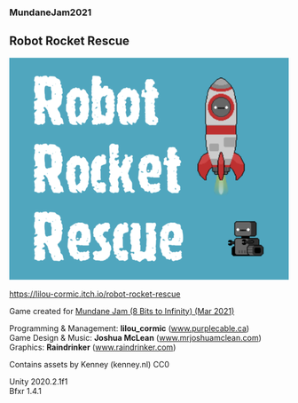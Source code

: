 ### MundaneJam2021

## Robot Rocket Rescue

![](Mundane%20Jam%202021/Cover.png)

https://lilou-cormic.itch.io/robot-rocket-rescue

Game created for [Mundane Jam (8 Bits to Infinity) (Mar 2021)](https://itch.io/jam/mundane-jam)  

Programming & Management: **lilou_cormic** (www.purplecable.ca)  
Game Design & Music: **Joshua McLean** (www.mrjoshuamclean.com)  
Graphics: **Raindrinker** (www.raindrinker.com)  

Contains assets by Kenney (kenney.nl) CC0  

Unity 2020.2.1f1  
Bfxr 1.4.1
